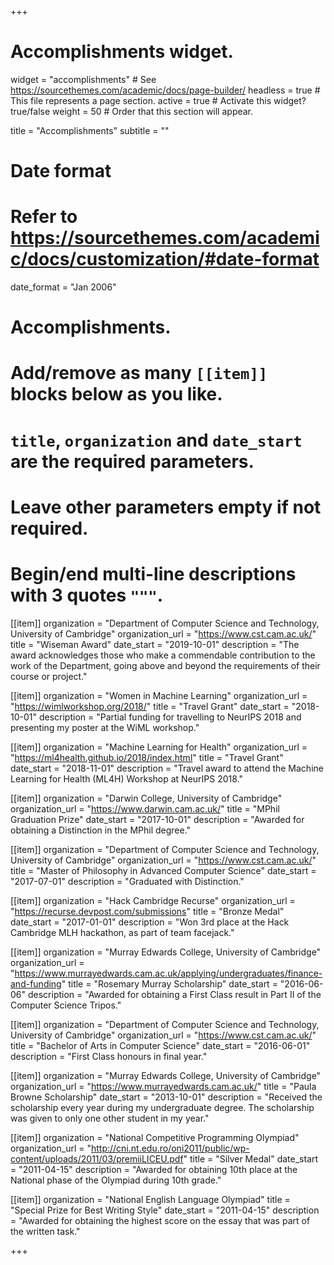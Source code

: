 +++
# Accomplishments widget.
widget = "accomplishments"  # See https://sourcethemes.com/academic/docs/page-builder/
headless = true  # This file represents a page section.
active = true  # Activate this widget? true/false
weight = 50  # Order that this section will appear.

title = "Accomplishments"
subtitle = ""

# Date format
#   Refer to https://sourcethemes.com/academic/docs/customization/#date-format
date_format = "Jan 2006"

# Accomplishments.
#   Add/remove as many `[[item]]` blocks below as you like.
#   `title`, `organization` and `date_start` are the required parameters.
#   Leave other parameters empty if not required.
#   Begin/end multi-line descriptions with 3 quotes `"""`.

[[item]]
  organization = "Department of Computer Science and Technology, University of Cambridge"
  organization_url = "https://www.cst.cam.ac.uk/"
  title = "Wiseman Award"
  date_start = "2019-10-01"
  description = "The award acknowledges those who make a commendable contribution to the work of the Department, going above and beyond the requirements of their course or project."
  
[[item]]
  organization = "Women in Machine Learning"
  organization_url = "https://wimlworkshop.org/2018/"
  title = "Travel Grant"
  date_start = "2018-10-01"
  description = "Partial funding for travelling to NeurIPS 2018 and presenting my poster at the WiML workshop."
  

[[item]]
  organization = "Machine Learning for Health"
  organization_url = "https://ml4health.github.io/2018/index.html"
  title = "Travel Grant"
  date_start = "2018-11-01"
  description = "Travel award to attend the Machine Learning for Health (ML4H) Workshop at NeurIPS 2018."

[[item]]
  organization = "Darwin College, University of Cambridge"
  organization_url = "https://www.darwin.cam.ac.uk/"
  title = "MPhil Graduation Prize"
  date_start = "2017-10-01"
  description = "Awarded for obtaining a Distinction in the MPhil degree."

[[item]]
  organization = "Department of Computer Science and Technology, University of Cambridge"
  organization_url = "https://www.cst.cam.ac.uk/"
  title = "Master of Philosophy in Advanced Computer Science"
  date_start = "2017-07-01"
  description = "Graduated with Distinction."

[[item]]
  organization = "Hack Cambridge Recurse"
  organization_url = "https://recurse.devpost.com/submissions"
  title = "Bronze Medal"
  date_start = "2017-01-01"
  description = "Won 3rd place at the Hack Cambridge MLH hackathon, as part of team facejack."
  
[[item]]
  organization = "Murray Edwards College, University of Cambridge"
  organization_url = "https://www.murrayedwards.cam.ac.uk/applying/undergraduates/finance-and-funding"
  title = "Rosemary Murray Scholarship"
  date_start = "2016-06-06"
  description = "Awarded for obtaining a First Class result in Part II of the Computer Science Tripos."

[[item]]
  organization = "Department of Computer Science and Technology, University of Cambridge"
  organization_url = "https://www.cst.cam.ac.uk/"
  title = "Bachelor of Arts in Computer Science"
  date_start = "2016-06-01"
  description = "First Class honours in final year."

[[item]]
  organization = "Murray Edwards College, University of Cambridge"
  organization_url = "https://www.murrayedwards.cam.ac.uk/"
  title = "Paula Browne Scholarship"
  date_start = "2013-10-01"
  description = "Received the scholarship every year during my undergraduate degree. The scholarship was given to only one other student in my year."

[[item]]
  organization = "National Competitive Programming Olympiad"
  organization_url = "http://cni.nt.edu.ro/oni2011/public/wp-content/uploads/2011/03/premiiLICEU.pdf"
  title = "Silver Medal"
  date_start = "2011-04-15"
  description = "Awarded for obtaining 10th place at the National phase of the Olympiad during 10th grade."

[[item]]
  organization = "National English Language Olympiad"
  title = "Special Prize for Best Writing Style"
  date_start = "2011-04-15"
  description = "Awarded for obtaining the highest score on the essay that was part of the written task."

+++

